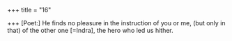 +++
title = "16"

+++
[Poet:] He finds no pleasure in the instruction of you or me, (but only in  that) of the other one [=Indra],
the hero who led us hither.